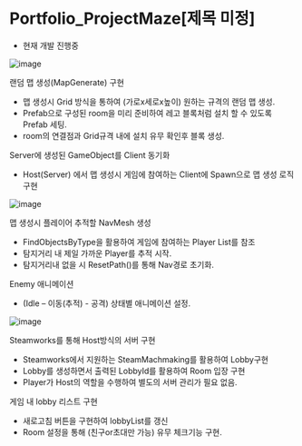 # Portfolio_ProjectMaze[제목 미정] 
- 현재 개발 진행중

![image](https://github.com/user-attachments/assets/74c7704f-848b-4a31-938c-5d5d7385e03d)


랜덤 맵 생성(MapGenerate) 구현
- 맵 생성시 Grid 방식을 통하여 (가로x세로x높이) 원하는 규격의 랜덤 맵 생성.
- Prefab으로 구성된 room을 미리 준비하여 레고 블록처럼 설치 할 수 있도록 Prefab 세팅.
- room의 연결점과 Grid규격 내에 설치 유무 확인후 블록 생성.
  
Server에 생성된 GameObject를 Client 동기화
- Host(Server) 에서 맵 생성시 게임에 참여하는 Client에 Spawn으로 맵 생성 로직 구현



![image](https://github.com/user-attachments/assets/627ace33-39a0-4943-9976-43a9d6ec1e58)


맵 생성시 플레이어 추적할 NavMesh 생성
- FindObjectsByType을 활용하여 게임에 참여하는 Player List를 참조
- 탐지거리 내 제일 가까운 Player를 추적 시작.
- 탐지거리내 없을 시 ResetPath()를 통해 Nav경로 초기화.
  
Enemy 애니메이션
- (Idle – 이동(추적) - 공격) 상태별 애니메이션 설정.




![image](https://github.com/user-attachments/assets/33fb5c7f-905d-4504-ac0b-cca2ecc5d82a)


Steamworks를 통해 Host방식의 서버 구현
- Steamworks에서 지원하는 SteamMachmaking를 활용하여 Lobby구현
- Lobby를 생성하면서 출력된 LobbyId를 활용하여 Room 입장 구현
- Player가 Host의 역할을 수행하여 별도의 서버 관리가 필요 없음.
  
게임 내 lobby 리스트 구현
- 새로고침 버튼을 구현하여 lobbyList를 갱신
- Room 설정을 통해 (친구or초대만 가능) 유무 체크기능 구현.

